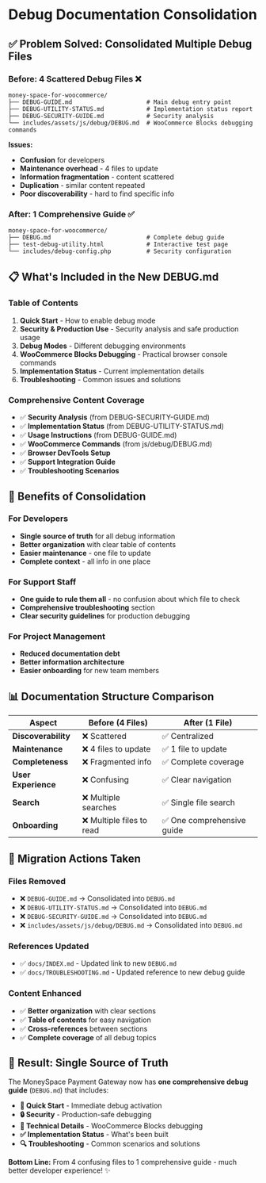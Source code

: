 # Debug Documentation Consolidation

## ✅ **Problem Solved: Consolidated Multiple Debug Files**

### **Before: 4 Scattered Debug Files** ❌
```
money-space-for-woocommerce/
├── DEBUG-GUIDE.md                     # Main debug entry point
├── DEBUG-UTILITY-STATUS.md            # Implementation status report  
├── DEBUG-SECURITY-GUIDE.md            # Security analysis
└── includes/assets/js/debug/DEBUG.md  # WooCommerce Blocks debugging commands
```

**Issues:**
- **Confusion** for developers
- **Maintenance overhead** - 4 files to update
- **Information fragmentation** - content scattered
- **Duplication** - similar content repeated
- **Poor discoverability** - hard to find specific info

### **After: 1 Comprehensive Guide** ✅
```
money-space-for-woocommerce/
├── DEBUG.md                           # Complete debug guide
├── test-debug-utility.html            # Interactive test page
└── includes/debug-config.php          # Security configuration
```

## 📋 **What's Included in the New DEBUG.md**

### **Table of Contents**
1. **Quick Start** - How to enable debug mode
2. **Security & Production Use** - Security analysis and safe production usage
3. **Debug Modes** - Different debugging environments
4. **WooCommerce Blocks Debugging** - Practical browser console commands
5. **Implementation Status** - Current implementation details
6. **Troubleshooting** - Common issues and solutions

### **Comprehensive Content Coverage**
- ✅ **Security Analysis** (from DEBUG-SECURITY-GUIDE.md)
- ✅ **Implementation Status** (from DEBUG-UTILITY-STATUS.md)  
- ✅ **Usage Instructions** (from DEBUG-GUIDE.md)
- ✅ **WooCommerce Commands** (from js/debug/DEBUG.md)
- ✅ **Browser DevTools Setup**
- ✅ **Support Integration Guide**
- ✅ **Troubleshooting Scenarios**

## 🎯 **Benefits of Consolidation**

### **For Developers**
- **Single source of truth** for all debug information
- **Better organization** with clear table of contents
- **Easier maintenance** - one file to update
- **Complete context** - all info in one place

### **For Support Staff**
- **One guide to rule them all** - no confusion about which file to check
- **Comprehensive troubleshooting** section
- **Clear security guidelines** for production debugging

### **For Project Management**
- **Reduced documentation debt** 
- **Better information architecture**
- **Easier onboarding** for new team members

## 📊 **Documentation Structure Comparison**

| Aspect | Before (4 Files) | After (1 File) |
|--------|-------------------|----------------|
| **Discoverability** | ❌ Scattered | ✅ Centralized |
| **Maintenance** | ❌ 4 files to update | ✅ 1 file to update |
| **Completeness** | ❌ Fragmented info | ✅ Complete coverage |
| **User Experience** | ❌ Confusing | ✅ Clear navigation |
| **Search** | ❌ Multiple searches | ✅ Single file search |
| **Onboarding** | ❌ Multiple files to read | ✅ One comprehensive guide |

## 🔄 **Migration Actions Taken**

### **Files Removed**
- ❌ `DEBUG-GUIDE.md` → Consolidated into `DEBUG.md`
- ❌ `DEBUG-UTILITY-STATUS.md` → Consolidated into `DEBUG.md`
- ❌ `DEBUG-SECURITY-GUIDE.md` → Consolidated into `DEBUG.md`
- ❌ `includes/assets/js/debug/DEBUG.md` → Consolidated into `DEBUG.md`

### **References Updated**
- ✅ `docs/INDEX.md` - Updated link to new `DEBUG.md`
- ✅ `docs/TROUBLESHOOTING.md` - Updated reference to new debug guide

### **Content Enhanced**
- ✅ **Better organization** with clear sections
- ✅ **Table of contents** for easy navigation
- ✅ **Cross-references** between sections
- ✅ **Complete coverage** of all debug topics

## 🎉 **Result: Single Source of Truth**

The MoneySpace Payment Gateway now has **one comprehensive debug guide** (`DEBUG.md`) that includes:

- **🚀 Quick Start** - Immediate debug activation
- **🔒 Security** - Production-safe debugging  
- **🧪 Technical Details** - WooCommerce Blocks debugging
- **✅ Implementation Status** - What's been built
- **🔍 Troubleshooting** - Common scenarios and solutions

**Bottom Line:** From 4 confusing files to 1 comprehensive guide - much better developer experience! ✨
